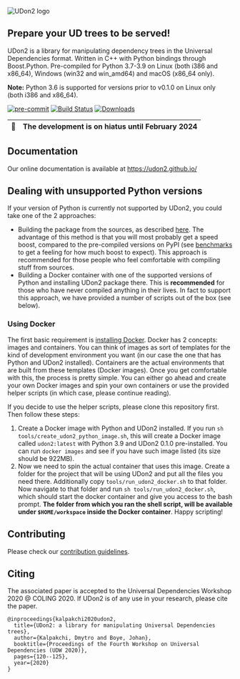 ![UDon2 logo](https://github.com/dkalpakchi/udon2/raw/master/images/udon2_logo.png "UDon2")
## Prepare your UD trees to be served!
UDon2 is a library for manipulating dependency trees in the Universal Dependencies format. Written in C++ with Python bindings through Boost.Python. Pre-compiled for Python 3.7-3.9 on Linux (both i386 and x86_64), Windows (win32 and win_amd64) and macOS (x86_64 only).

**Note:** Python 3.6 is supported for versions prior to v0.1.0 on Linux only (both i386 and x86_64).

[![pre-commit](https://img.shields.io/badge/pre--commit-enabled-brightgreen?logo=pre-commit&logoColor=white)](https://github.com/pre-commit/pre-commit)
[![Build Status](https://travis-ci.com/udon2/udon2.svg?branch=master)](https://travis-ci.com/udon2/udon2)
[![Downloads](https://pepy.tech/badge/udon2)](https://pepy.tech/project/udon2)

| :memo:        | The development is on hiatus until February 2024  |
|---------------|:------------------------|

## Documentation
Our online documentation is available at https://udon2.github.io/

## Dealing with unsupported Python versions
If your version of Python is currently not supported by UDon2, you could take one of the 2 approaches:
- Building the package from the sources, as described [here](https://udon2.github.io/quickstart/#udon2-from-sources). The advantage of this method is that you will most probably get a speed boost, compared to the pre-compiled versions on PyPI (see [benchmarks](https://udon2.github.io/benchmarks/) to get a feeling for how much boost to expect). This approach is recommended for those people who feel comfortable with compiling stuff from sources.
- Building a Docker container with one of the supported versions of Python and installing UDon2 package there. This is **recommended** for those who have never compiled anything in their lives. In fact to support this approach, we have provided a number of scripts out of the box (see below).

### Using Docker
The first basic requirement is [installing Docker](https://docs.docker.com/engine/install/). Docker has 2 concepts: images and containers. You can think of images as sort of templates for the kind of development environment you want (in our case the one that has Python and UDon2 installed). Containers are the actual environments that are built from these templates (Docker images). Once you get comfortable with this, the process is pretty simple. You can either go ahead and create your own Docker images and spin your own containers or use the provided helper scripts (in which case, please continue reading).

If you decide to use the helper scripts, please clone this repository first. Then follow these steps:
1. Create a Docker image with Python and UDon2 installed. If you run `sh tools/create_udon2_python_image.sh`, this will create a Docker image called `udon2:latest` with Python 3.9 and UDon2 0.1.0 pre-installed. You can run `docker images` and see if you have such image listed (its size should be 922MB).
2. Now we need to spin the actual container that uses this image. Create a folder for the project that will be using UDon2 and put all the files you need there. Additionally copy `tools/run_udon2_docker.sh` to that folder. Now navigate to that folder and run `sh tools/run_udon2_docker.sh`, which should start the docker container and give you access to the bash prompt. **The folder from which you ran the shell script, will be available under `$HOME/workspace` inside the Docker container**. Happy scripting!

## Contributing
Please check our [contribution guidelines](https://github.com/udon2/udon2/blob/master/CONTRIBUTING.md).

## Citing
The associated paper is accepted to the Universal Dependencies Workshop 2020 @ COLING 2020. If UDon2 is of any use in your research, please cite the paper.
```
@inproceedings{kalpakchi2020udon2,
  title={UDon2: a library for manipulating Universal Dependencies trees},
  author={Kalpakchi, Dmytro and Boye, Johan},
  booktitle={Proceedings of the Fourth Workshop on Universal Dependencies (UDW 2020)},
  pages={120--125},
  year={2020}
}
```
